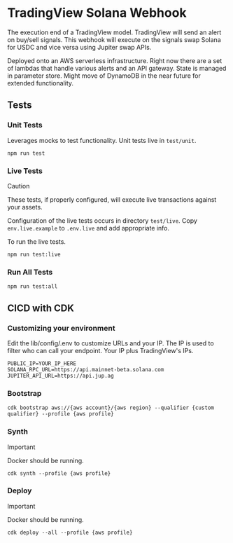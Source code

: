 # TradingView Solana Webhook

The execution end of a TradingView model. TradingView will send an alert on buy/sell signals. This webhook will execute on the signals swap Solana for USDC and vice versa using Jupiter swap APIs.

Deployed onto an AWS serverless infrastructure. Right now there are a set of lambdas that handle various alerts and an API gateway. State is managed in parameter store. Might move of DynamoDB in the near future for extended functionality.

## Tests

### Unit Tests

Leverages mocks to test functionality. Unit tests live in `test/unit`.

```
npm run test
```

### Live Tests

> [!CAUTION]
> These tests, if properly configured, will execute live transactions against your assets.

Configuration of the live tests occurs in directory `test/live`. Copy `env.live.example` to `.env.live` and add appropriate info.

To run the live tests.

```
npm run test:live
```

### Run All Tests

```
npm run test:all
```

## CICD with CDK

### Customizing your environment

Edit the lib/config/.env to customize URLs and your IP. The IP is used to filter who can call your endpoint. Your IP plus TradingView's IPs.

```
PUBLIC_IP=YOUR_IP_HERE
SOLANA_RPC_URL=https://api.mainnet-beta.solana.com
JUPITER_API_URL=https://api.jup.ag
```

### Bootstrap

```
cdk bootstrap aws://{aws account}/{aws region} --qualifier {custom qualifier} --profile {aws profile}
```

### Synth

> [!IMPORTANT]
> Docker should be running.

```
cdk synth --profile {aws profile}
```

### Deploy

> [!IMPORTANT]
> Docker should be running.

```
cdk deploy --all --profile {aws profile}
```
